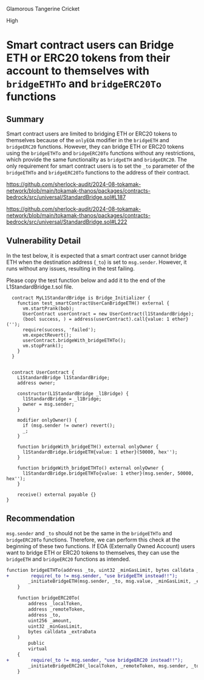 Glamorous Tangerine Cricket

High

# Smart contract users can Bridge ETH or ERC20 tokens from their account to themselves with `bridgeETHTo` and `bridgeERC20To` functions

## Summary

Smart contract users are limited to bridging ETH or ERC20 tokens to themselves because of the `onlyEOA` modifier in the `bridgeETH` and `bridgeERC20` functions. However, they can bridge ETH or ERC20 tokens using the `bridgeETHTo` and `bridgeERC20To` functions without any restrictions, which provide the same functionality as `bridgeETH` and `bridgeERC20`. The only requirement for smart contract users is to set the `_to` parameter of the `bridgeETHTo` and `bridgeERC20To` functions to the address of their contract.


https://github.com/sherlock-audit/2024-08-tokamak-network/blob/main/tokamak-thanos/packages/contracts-bedrock/src/universal/StandardBridge.sol#L187

https://github.com/sherlock-audit/2024-08-tokamak-network/blob/main/tokamak-thanos/packages/contracts-bedrock/src/universal/StandardBridge.sol#L222



## Vulnerability Detail

In the test below, it is expected that a smart contract user cannot bridge ETH when the destination address (`_to`) is set to `msg.sender`. However, it runs without any issues, resulting in the test failing.

Please copy the test function below and add it to the end of the L1StandardBridge.t.sol file.
```solidity
  contract MyL1StandardBridge is Bridge_Initializer {
    function test_smartContractUserCanBridgeETH() external {
      vm.startPrank(bob);
      UserContract userContract = new UserContract(l1StandardBridge);
      (bool success, ) = address(userContract).call{value: 1 ether}('');
      require(success, 'failed');
      vm.expectRevert();
      userContract.bridgeWith_bridgeETHTo();
      vm.stopPrank();
    }
  }


  contract UserContract {
    L1StandardBridge l1StandardBridge;
    address owner;

    constructor(L1StandardBridge _l1Bridge) {
      l1StandardBridge = _l1Bridge;
      owner = msg.sender;
    }

    modifier onlyOwner() {
      if (msg.sender != owner) revert();
      _;
    }

    function bridgeWith_bridgeETH() external onlyOwner {
      l1StandardBridge.bridgeETH{value: 1 ether}(50000, hex'');
    }

    function bridgeWith_bridgeETHTo() external onlyOwner {
      l1StandardBridge.bridgeETHTo{value: 1 ether}(msg.sender, 50000, hex'');
    }

    receive() external payable {}
}

```  


## Recommendation

`msg.sender` and `_to` should not be the same in the `bridgeETHTo` and `bridgeERC20To` functions. Therefore, we can perform this check at the beginning of these two functions. If EOA (Externally Owned Account) users want to bridge ETH or ERC20 tokens to themselves, they can use the `bridgeETH` and `bridgeERC20` functions as intended.


```diff
function bridgeETHTo(address _to, uint32 _minGasLimit, bytes calldata _extraData) public payable {
+        require(_to != msg.sender, "use bridgeETH instead!!");
        _initiateBridgeETH(msg.sender, _to, msg.value, _minGasLimit, _extraData);
    }
```

```diff
    function bridgeERC20To(
        address _localToken,
        address _remoteToken,
        address _to,
        uint256 _amount,
        uint32 _minGasLimit,
        bytes calldata _extraData
    )
        public
        virtual
    {
+        require(_to != msg.sender, "use bridgeERC20 instead!!");
        _initiateBridgeERC20(_localToken, _remoteToken, msg.sender, _to, _amount, _minGasLimit, _extraData);
    }
```